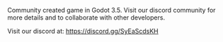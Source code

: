 Community created game in Godot 3.5. Visit our discord community for more details and to collaborate with other developers.

Visit our discord at: https://discord.gg/SyEaScdsKH